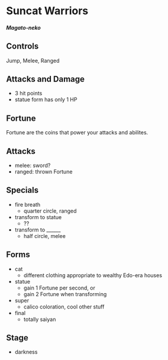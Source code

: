 Suncat Warriors
===============
#### *Magato-neko*

Controls
--------

Jump, Melee, Ranged

Attacks and Damage
------------------

* 3 hit points
* statue form has only 1 HP

Fortune
-------

Fortune are the coins that power your attacks and abilites.

Attacks
-------

* melee: sword?
* ranged: thrown Fortune

Specials
--------

* fire breath
  * quarter circle, ranged
* transform to statue
  * ??
* transform to ______
  * half circle, melee

Forms
-----

* cat
  * different clothing appropriate to wealthy Edo-era houses
* statue
  * gain 1 Fortune per second, or
  * gain 2 Fortune when transforming
* super
  * calico coloration, cool other stuff
* final
  * totally saiyan

Stage
-----

* darkness
